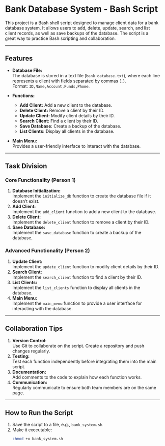 # Bank Database System - Bash Script

This project is a Bash shell script designed to manage client data for a bank database system. It allows users to add, delete, update, search, and list client records, as well as save backups of the database. The script is a great way to practice Bash scripting and collaboration.

---

## Features

- **Database File:**  
  The database is stored in a text file (`bank_database.txt`), where each line represents a client with fields separated by commas (`,`).  
  Format: `ID,Name,Account,Funds,Phone`.

- **Functions:**
  - **Add Client:** Add a new client to the database.
  - **Delete Client:** Remove a client by their ID.
  - **Update Client:** Modify client details by their ID.
  - **Search Client:** Find a client by their ID.
  - **Save Database:** Create a backup of the database.
  - **List Clients:** Display all clients in the database.

- **Main Menu:**  
  Provides a user-friendly interface to interact with the database.

---

## Task Division

### Core Functionality (Person 1)
1. **Database Initialization:**  
   Implement the `initialize_db` function to create the database file if it doesn’t exist.
2. **Add Client:**  
   Implement the `add_client` function to add a new client to the database.
3. **Delete Client:**  
   Implement the `delete_client` function to remove a client by their ID.
4. **Save Database:**  
   Implement the `save_database` function to create a backup of the database.

### Advanced Functionality (Person 2)
1. **Update Client:**  
   Implement the `update_client` function to modify client details by their ID.
2. **Search Client:**  
   Implement the `search_client` function to find a client by their ID.
3. **List Clients:**  
   Implement the `list_clients` function to display all clients in the database.
4. **Main Menu:**  
   Implement the `main_menu` function to provide a user interface for interacting with the database.

---

## Collaboration Tips

1. **Version Control:**  
   Use Git to collaborate on the script. Create a repository and push changes regularly.
2. **Testing:**  
   Test each function independently before integrating them into the main script.
3. **Documentation:**  
   Add comments to the code to explain how each function works.
4. **Communication:**  
   Regularly communicate to ensure both team members are on the same page.

---

## How to Run the Script

1. Save the script to a file, e.g., `bank_system.sh`.
2. Make it executable:
   ```bash
   chmod +x bank_system.sh
